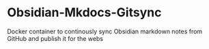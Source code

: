 # Obsidian-Mkdocs-Gitsync
Docker container to continously sync Obsidian markdown notes from GitHub and publish it for the webs 
